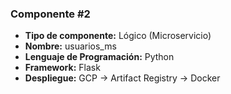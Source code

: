 ### Componente #2

* **Tipo de componente:** Lógico (Microservicio)
* **Nombre:** usuarios_ms
* **Lenguaje de Programación:** Python
* **Framework:** Flask
* **Despliegue:** GCP -> Artifact Registry -> Docker